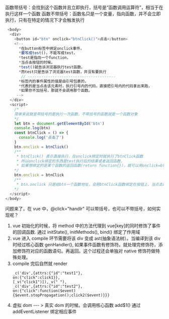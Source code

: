 函数带括号：会找到这个函数并且立即执行，括号是“函数调用运算符”，相当于在执行这样一个函数
函数不带括号：函数名只是一个变量，指向函数，并不会立即执行，只有在特定的情况下才会触发执行

```javascript
 <body>
  <div>
    <button id="btn" onclick="btnClick()">点击</button>
    <!--
      *在button标签中绑定onclick事件，
      *要写成test()，不能写成test，
      *test是指向一个function，
      *当点击按钮的时候，
      *test()就告诉浏览器执行test函数，
      *而test只是告诉了浏览器test函数，并没有要执行
       // ---------------------------------------
      *标签内的事件属性的值是由引号包裹的，
      *代表的是当点击该元素时，执行引号内的代码，直接把引号内的代码拿出来跑，
      *如果你不加括号，那就不会调用那个函数。
     -->
  </div>
  <script>
    /*
    简单来说就是带括号的是执行一次函数，不带括号的函数就是一个函数对象
    */
    let btn = document.getElementById('btn')
    console.log(btn)
    const btnClick = () => {
      console.log('点击了')
    }
    btn.onclick = btnClick()
    /**
     * btnClick() 表示直接执行，在onclick绑定时就执行了btnClick函数
     * 所以onclick绑定的东西是test执行后的结果或者返回函数，
     * 如果想绑定的是某个函数的返回函数(return function{})，就可以用οnclick=btnClick();
    */
    btn.onclick = btnClick
    /**
     * btn.onclick 只是给btn一个函数地址，会把btnClick函数绑定在按钮上，当点击的时候就执行
    */
  </script>
</body>
```

问题来了，在 vue 中，@click="handlr" 可以带括号，也可以不带括号，如何实现呢？

1. vue 初始化的时候，将 method 中的方法代理到 vue[key]的同时修饰了事件的回调函数.
   通过 initState(), initMethods(), bind() 绑定了作用域
2. vue 进入 compile 环节需要将该 div 变成 ast(抽象语法树）。当编译到该 div 时经过核心函数 genHandler(), 如果事件函数有修饰符。就处理完修饰符，添加修饰符对应的函数语句。再返回。这个过程还会单独对 native 修饰符做特殊处理。
3. compile 完后自然就 render
   ```
   _c('div',{attrs:{"id":"test1"},
   on:{"click":click1}},
   [_v("click1")]),_v(" "),
   _c('div',{attrs:{"id":"test2"},
   on:{"click":function($event){$event.stopPropagation();click2($event)}}}
   ```
4. 虚拟 dom --- > 真实 dom 的时候。会调用核心函数 add\$1() 通过 addEventListener 绑定相应事件
